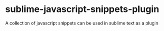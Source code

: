 sublime-javascript-snippets-plugin
==================================

A collection of javascript snippets can be used in sublime text as a plugin

